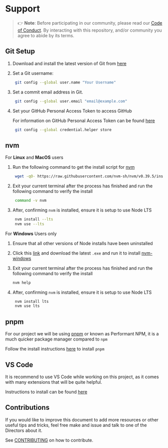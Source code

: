 # Support

> 👉 **Note**: Before participating in our community, please read our
> [Code of Conduct](./CODE_OF_CONDUCT.md).
> By interacting with this repository, and/or community you agree to
> abide by its terms.

## Git Setup

1. Download and install the latest version of Git from [here](https://git-scm.com/downloads)

2. Set a Git username:

   ```bash
    git config --global user.name "Your Username"
   ```

3. Set a commit email address in Git.

   ```bash
    git config --global user.email "email@example.com"
   ```

4. Set your GitHub Personal Access Token to access GitHub

   For information on GitHub Personal Access Token can be found [here](https://docs.github.com/en/authentication/keeping-your-account-and-data-secure/creating-a-personal-access-token)

   ```bash
    git config --global credential.helper store
   ```

## nvm

For **Linux** and **MacOS** users

1. Run the following command to get the install script for [nvm](https://github.com/nvm-sh/nvm#installing-and-updating)

   ```bash
    wget -qO- https://raw.githubusercontent.com/nvm-sh/nvm/v0.39.5/install.sh | bash
   ```

2. Exit your current terminal after the process has finished and run the
   following command to verify the install

   ```bash
    command -v nvm
   ```

3. After, confirming `nvm` is installed, ensure it is setup to use Node LTS

   ```bash
    nvm install --lts
    nvm use --lts
   ```

For **Windows** Users only

1. Ensure that all other versions of Node installs have been uninstalled

2. Click this [link](https://github.com/coreybutler/nvm-windows/releases) and
    download the latest `.exe` and run it to install [nvm-windows](https://github.com/coreybutler/nvm-windows)

3. Exit your current terminal after the process has finished and run the following
    command to verify the install

    ```bash
    nvm help
    ```

4. After, confirming `nvm` is installed, ensure it is setup to use Node LTS

   ```bash
    nvm install lts
    nvm use lts
   ```

## pnpm

For our project we will be using [pnpm](https://pnpm.io/) or known as Performant
NPM, it is a much quicker package manager compared to `npm`

Follow the install instructions [here](https://pnpm.io/installation#using-a-standalone-script) to install `pnpm`

## VS Code

It is recommend to use VS Code while working on this project, as it
comes with many extensions that will be quite helpful.

Instructions to install can be found [here](https://code.visualstudio.com/#alt-downloads)

## Contributions

If you would like to improve this document to add more resources or other useful
tips and tricks, feel free make and issue and talk to one of the Directors about
it.

See [CONTRIBUTING](./CONTRIBUTING.md) on how to contribute.

